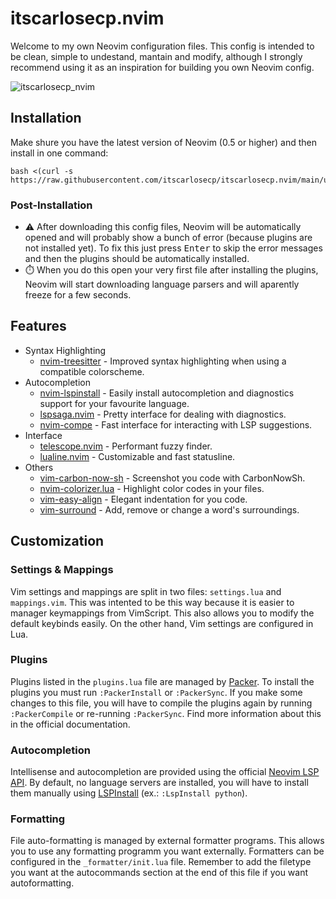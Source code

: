 # itscarlosecp.nvim

Welcome to my own Neovim configuration files. This config is intended to be clean, simple to undestand, mantain and modify, although I strongly recommend using it as an inspiration for building you own Neovim config.

![itscarlosecp_nvim](https://user-images.githubusercontent.com/47466248/129460312-47b37d03-6307-4196-8d82-57f82d7d6886.png)

## Installation

Make shure you have the latest version of Neovim (0.5 or higher) and then install in one command:

```shell
bash <(curl -s https://raw.githubusercontent.com/itscarlosecp/itscarlosecp.nvim/main/utils/install.sh)
```

### Post-Installation

- ⚠️ After downloading this config files, Neovim will be automatically opened and will probably show a bunch of error (because plugins are not installed yet). To fix this just press <kbd>Enter</kbd> to skip the error messages and then the plugins should be automatically installed.
- ⏱️ When you do this open your very first file after installing the plugins, Neovim will start downloading language parsers and will aparently freeze for a few seconds.

## Features

- Syntax Highlighting
  - [nvim-treesitter](https://github.com/nvim-treesitter/nvim-treesitter) - Improved syntax highlighting when using a compatible colorscheme.
- Autocompletion
  - [nvim-lspinstall](https://github.com/kabouzeid/nvim-lspinstall) - Easily install autocompletion and diagnostics support for your favourite language.
  - [lspsaga.nvim](https://github.com/glepnir/lspsaga.nvim) - Pretty interface for dealing with diagnostics.
  - [nvim-compe](https://github.com/hrsh7th/nvim-compe) - Fast interface for interacting with LSP suggestions.
- Interface
  - [telescope.nvim](https://github.com/nvim-telescope/telescope.nvim) - Performant fuzzy finder.
  - [lualine.nvim](https://github.com/hoob3rt/lualine.nvim) - Customizable and fast statusline.
- Others
  - [vim-carbon-now-sh](https://github.com/kristijanhusak/vim-carbon-now-sh) - Screenshot you code with CarbonNowSh.
  - [nvim-colorizer.lua](https://github.com/norcalli/nvim-colorizer.lua) - Highlight color codes in your files.
  - [vim-easy-align](https://github.com/junegunn/vim-easy-align) - Elegant indentation for you code.
  - [vim-surround](https://github.com/tpope/vim-surround) - Add, remove or change a word's surroundings.

## Customization

### Settings & Mappings
Vim settings and mappings are split in two files: `settings.lua` and `mappings.vim`. This was intented to be this way because it is easier to manager keymappings from VimScript. This also allows you to modify the default keybinds easily. On the other hand, Vim settings are configured in Lua.

### Plugins
Plugins listed in the `plugins.lua` file are managed by [Packer](https://github.com/wbthomason/packer.nvim). To install the plugins you must run `:PackerInstall` or `:PackerSync`. If you make some changes to this file, you will have to compile the plugins again by running `:PackerCompile` or re-running `:PackerSync`. Find more information about this in the official documentation.

### Autocompletion
Intellisense and autocompletion are provided using the official [Neovim LSP API](https://github.com/neovim/nvim-lspconfig). By default, no language servers are installed, you will have to install them manually using [LSPInstall](https://github.com/kabouzeid/nvim-lspinstall) (ex.: `:LspInstall python`).

### Formatting
File auto-formatting is managed by external formatter programs. This allows you to use any formatting programm you want externally. Formatters can be configured in the `_formatter/init.lua` file. Remember to add the filetype you want at the autocommands section at the end of this file if you want autoformatting.
